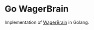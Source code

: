 # Go WagerBrain

Implementation of [WagerBrain](https://github.com/sedemmler/WagerBrain) in Golang.

